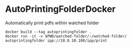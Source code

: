 # AutoPrintingFolderDocker

Automatically print pdfs within watched folder

```
docker build --tag autoprintingfolder .
docker run -it -v $PWD/watched-folder/:/watched-folder/ autoprintingfolder ipp://10.0.10.108/ipp/print
```
